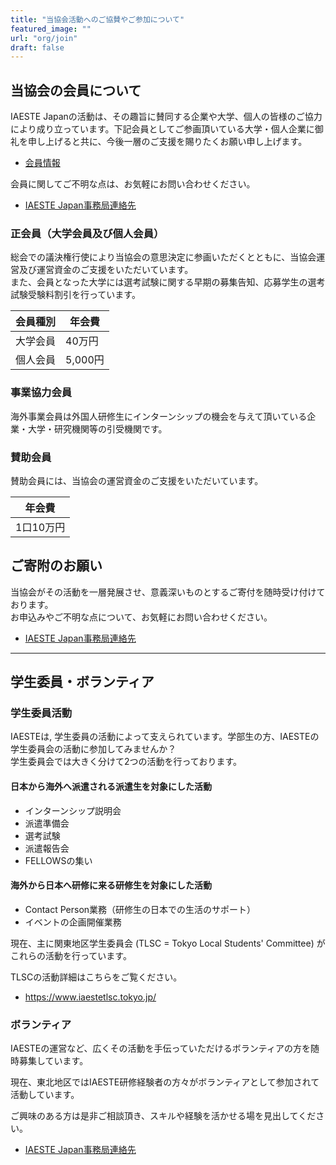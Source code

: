 ```yaml
---
title: "当協会活動へのご協賛やご参加について"
featured_image: ""
url: "org/join"
draft: false
---
```


## 当協会の会員について

IAESTE Japanの活動は、その趣旨に賛同する企業や大学、個人の皆様のご協力により成り立っています。下記会員としてご参画頂いている大学・個人企業に御礼を申し上げると共に、今後一層のご支援を賜りたくお願い申し上げます。

- [会員情報](/org/members)

会員に関してご不明な点は、お気軽にお問い合わせください。

- [IAESTE Japan事務局連絡先](/contact)

### 正会員（大学会員及び個人会員）

総会での議決権行使により当協会の意思決定に参画いただくとともに、当協会運営及び運営資金のご支援をいただいています。  
また、会員となった大学には選考試験に関する早期の募集告知、応募学生の選考試験受験料割引を行っています。  

| 会員種別 | 年会費  |
| ------- | ------ |
| 大学会員 | 40万円  |
| 個人会員 | 5,000円 |

### 事業協力会員

海外事業会員は外国人研修生にインターンシップの機会を与えて頂いている企業・大学・研究機関等の引受機関です。

### 賛助会員

賛助会員には、当協会の運営資金のご支援をいただいています。

| 年会費    |
| -------- |
| 1口10万円 |


## ご寄附のお願い
当協会がその活動を一層発展させ、意義深いものとするご寄付を随時受け付けております。  
お申込みやご不明な点について、お気軽にお問い合わせください。

- [IAESTE Japan事務局連絡先](/contact)

---

## 学生委員・ボランティア

### 学生委員活動

IAESTEは, 学生委員の活動によって支えられています。学部生の方、IAESTEの学生委員会の活動に参加してみませんか？  
学生委員会では大きく分けて2つの活動を行っております。

#### 日本から海外へ派遣される派遣生を対象にした活動

- インターンシップ説明会
- 派遣準備会
- 選考試験
- 派遣報告会
- FELLOWSの集い

#### 海外から日本へ研修に来る研修生を対象にした活動

- Contact Person業務（研修生の日本での生活のサポート）
- イベントの企画開催業務

現在、主に関東地区学生委員会 (TLSC = Tokyo Local Students' Committee) がこれらの活動を行っています。

TLSCの活動詳細はこちらをご覧ください。
- https://www.iaestetlsc.tokyo.jp/

### ボランティア

IAESTEの運営など、広くその活動を手伝っていただけるボランティアの方を随時募集しています。

現在、東北地区ではIAESTE研修経験者の方々がボランティアとして参加されて活動しています。

ご興味のある方は是非ご相談頂き、スキルや経験を活かせる場を見出してください。
- [IAESTE Japan事務局連絡先](/contact)
